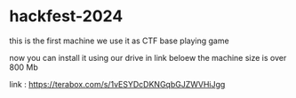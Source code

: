 # hackfest-2024

this is the first machine we use it as CTF base playing game 

now you can install it using our drive in link beloew the machine size is over 800 Mb 

link : https://terabox.com/s/1vESYDcDKNGqbGJZWVHiJgg

